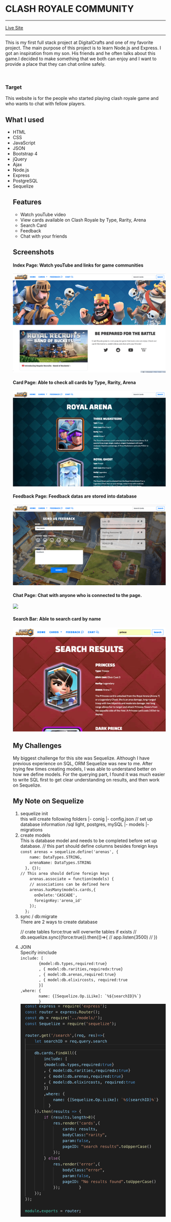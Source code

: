 # CLASH ROYALE COMMUNITY
<hr>
<a href='https://crcommunity.herokuapp.com/'>Live Site </a>
<hr>
<p>This is my first full stack project at DigitalCrafts and one of my favorite project. The main purpose of this project is to learn Node.js and Express. I got an inspiration from my son. His friends and he often talks about this game.I decided to make something that we both can enjoy and I want to provide a place that they can chat online safely.
</p>
<br>
<h3> Target </h3>
This website is for the people who started playing clash royale game and who wants to chat with fellow players.



## What I used
<ul>
<li>HTML</li>
<li>CSS</li>
<li>JavaScript</li>
<li>JSON</li>
<li>Bootstrap 4</li>
<li>jQuery</li>
<li>Ajax</li>
<li>Node.js</li>
<li>Express</li>
<li>PostgreSQL</li>
<li>Sequelize</li>


## Features
* Watch youTube video
* View cards available on Clash Royale by Type, Rarity, Arena
* Search Card
* Feedback 
* Chat with your friends

## Screenshots
<h4>Index Page: Watch youTube and links for game communities</h4>
<img src = 'screenshots/index.png'>

<h4>Card Page: Able to check all cards by Type, Rarity, Arena</h4>
<img src = 'screenshots/cards.png'>

<h4>Feedback Page: Feedback datas are stored into database</h4>
<img src = 'screenshots/feedback.png'>

<h4>Chat Page: Chat with anyone who is connected to the page.</h4>
<img src = 'screenshots/chat.png'>

<h4>Search Bar: Able to search card by name</h4>
<img src = 'screenshots/search.png'>

## My Challenges
My biggest challenge for this site was Sequelize. Although I have previous experience on SQL, ORM Sequelize was new to me. After trying few times creating models, I was able to understand better on how we define models. 
For the querying part, I found it was much easier to write SQL first to get clear understanding on results, and then work on Sequelize.

## My Note on Sequelize
 <ol>
<li>sequelize init</li>
this will create following folders 
 |- conig
      |- config.json // set up database information /sql light, postgres, mySQL
|- models       
|- migrations

<li>create models</li>
This is database model and needs to be completed before set up database. 
// this part should define columns besides foreign keys
<code>
const arenas = sequelize.define('arenas', {
    name: DataTypes.STRING,
    arenaName: DataTypes.STRING
  }, {});
// This area should define foreign keys
    arenas.associate = function(models) {
    // associations can be defined here
    arenas.hasMany(models.cards,{
      onDelete:'CASCADE',
      foreignKey:'arena_id'
    });
  };
</code>

<li>sync / db:migrate</li>
There are 2 ways to create database

// crate tables force:true will overwrite tables if exists
// db.sequelize.sync({force:true}).then(()=>{
//     app.listen(3500)
// })

<li>JOIN</li>
Specify ininclude
<code>
include: [
        {model:db.types,required:true}
        , { model:db.rarities,requiredx:true}
        , { model:db.arenas,required:true}
        , { model:db.elixircosts, required:true
        }]
,where: {
        name: {[Sequelize.Op.iLike]: `%${searchID}%`}
        }
</code>

<img src='screenshots/sequelize.png'>
